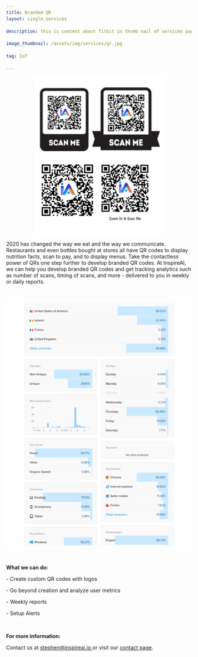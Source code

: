 ```yaml
---
title: Branded QR
layout: single_services

description: this is content about fitbit in thumb nail of services page

image_thumbnail: /assets/img/services/qr.jpg

tag: IoT

---
```



<div class="col-12">
    <center>
    <img class="mb-50" src="/assets/img/services/qr.jpg" width="70%" width="70%" alt="">
</center>
</div>
<div class="col-12 col-lg-10">

<p>2020 has changed the way we eat and the way we communicate. Restaurants and even bottles bought at stores all have QR codes to display nutrition facts, scan to pay, and to display menus. Take the contactless power of QRs one step further to develop branded QR codes. At InspireAI, we can help you develop branded QR codes and get tracking analytics such as number of scans, timing of scans, and more - delivered to you in weekly or daily reports. </p>

<br>
<br>

<div class="col-12">
    <center>
    <img class="mb-50" src="/assets/img/services/qr_analytics2.png" alt="">
</center>
</div>

<br>
<br>

<p><strong> What we can do: </strong></p>

<p>- Create custom QR codes with logos </p>
<p>- Go beyond creation and analyze user metrics </p>
<p>- Weekly reports </p>
<p>- Setup Alerts </p>


<br>



<p><b>For more information:</b></p>

<p>
Contact us at <a href = "mailto: stephen@inspireai.io"><u>stephen@inspireai.io </u></a> or visit our <u><a href="https://inspireai.io/contact">contact page</a></u>.
</p>